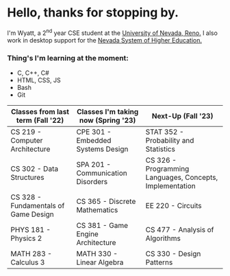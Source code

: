 # Hello, thanks for stopping by.
I'm Wyatt, a 2<sup>nd</sup> year CSE student at the [University of Nevada, Reno.](https://www.unr.edu/cse "UNR CSE") I also work in desktop support for the [Nevada System of Higher Education.](https://scs.nevada.edu/ "NSHE SCS")

### Thing's I'm learning at the moment:
- C, C++, C#
- HTML, CSS, JS
- Bash
- Git

| Classes from last term (Fall '22)      | Classes I'm taking now (Spring '23)   | Next-Up (Fall '23)                                       |
| -------------------------------------- | ------------------------------------- | -------------------------------------------------------- |
| CS 219 - Computer Architecture         | CPE 301 - Embedded Systems Design     | STAT 352 - Probability and Statistics                    |
| CS 302 - Data Structures               | SPA 201 - Communication Disorders     | CS 326 - Programming Languages, Concepts, Implementation |
| CS 328 - Fundamentals of Game Design   | CS 365 - Discrete Mathematics         | EE 220 - Circuits                                        |
| PHYS 181 - Physics 2                   | CS 381 - Game Engine Architecture     | CS 477 - Analysis of Algorithms                          |
| MATH 283 - Calculus 3                  | MATH 330 - Linear Algebra             | CS 330 - Design Patterns                                 |

